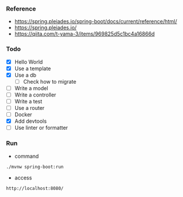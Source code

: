### Reference
- https://spring.pleiades.io/spring-boot/docs/current/reference/html/  
- https://spring.pleiades.io/
- https://qiita.com/t-yama-3/items/969825d5c1bc4a16866d

### Todo
- [x] Hello World
- [x] Use a template
- [x] Use a db
  - [ ] Check how to migrate
- [ ] Write a model
- [ ] Write a controller
- [ ] Write a test
- [ ] Use a router
- [ ] Docker
- [x] Add devtools
- [ ] Use linter or formatter

### Run
- command
```
./mvnw spring-boot:run
```

- access
```
http://localhost:8080/
```
